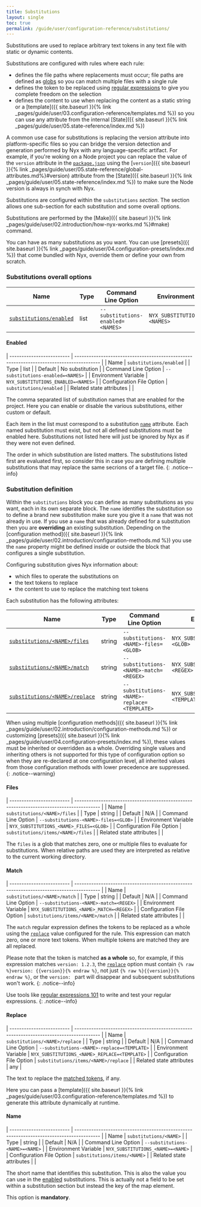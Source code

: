 ```yaml
---
title: Substitutions
layout: single
toc: true
permalink: /guide/user/configuration-reference/substitutions/
---
```


Substitutions are used to replace arbitrary text tokens in any text file with static or dynamic contents.

Substitutions are configured with rules where each rule:

* defines the file paths where replacements must occur; file paths are defined as [globs](https://en.wikipedia.org/wiki/Glob_(programming)) so you can match multiple files with a single rule
* defines the token to be replaced using [regular expressions](https://en.wikipedia.org/wiki/Regular_expression) to give you complete freedom on the selection
* defines the content to use when replacing the content as a static string or a [template]({{ site.baseurl }}{% link _pages/guide/user/03.configuration-reference/templates.md %}) so you can use any attribute from the internal [State]({{ site.baseurl }}{% link _pages/guide/user/05.state-reference/index.md %})

A common use case for substitutions is replacing the version attribute into platform-specific files so you can bridge the version detection and generation performed by Nyx with any language-specific artifact. For example, if you're woking on a Node project you can replace the value of the `version` attribute in the [`package.json`](https://docs.npmjs.com/cli/v9/configuring-npm/package-json#version) using the [`version`]({{ site.baseurl }}{% link _pages/guide/user/05.state-reference/global-attributes.md%}#version) attribute from the [State]({{ site.baseurl }}{% link _pages/guide/user/05.state-reference/index.md %}) to make sure the Node version is always in synch with Nyx.

Substitutions are configured within the `substitutions` *section*. The section allows one sub-section for each substitution and some overall options.

Substitutions are performed by the [Make]({{ site.baseurl }}{% link _pages/guide/user/02.introduction/how-nyx-works.md %}#make) command.

You can have as many substitutions as you want. You can use [presets]({{ site.baseurl }}{% link _pages/guide/user/04.configuration-presets/index.md %}) that come bundled with Nyx, override them or define your own from scratch.

### Substitutions overall options

| Name                                             | Type   | Command Line Option                            | Environment Variable                             | Default                                |
| ------------------------------------------------ | -------| ---------------------------------------------- | ------------------------------------------------ | -------------------------------------- |
| [`substitutions/enabled`](#enabled)              | list   | `--substitutions-enabled=<NAMES>`              | `NYX_SUBSTITUTIONS_ENABLED=<NAMES>`              | No substitution                        |

#### Enabled

| ------------------------- | ---------------------------------------------------------------------------------------- |
| Name                      | `substitutions/enabled`                                                                  |
| Type                      | list                                                                                     |
| Default                   | No substitution                                                                          |
| Command Line Option       | `--substitutions-enabled=<NAMES>`                                                        |
| Environment Variable      | `NYX_SUBSTITUTIONS_ENABLED=<NAMES>`                                                      |
| Configuration File Option | `substitutions/enabled`                                                                  |
| Related state attributes  |                                                                                          |

The comma separated list of substitution names that are enabled for the project. Here you can enable or disable the various substitutions, either custom or default.

Each item in the list must correspond to a substitution [`name`](#name) attribute. Each named substitution must exist, but not all defined substitutions must be enabled here. Substitutions not listed here will just be ignored by Nyx as if they were not even defined.

The order in which substitution are listed matters. The substitutions listed first are evaluated first, so consider this in case you are defining multiple substitutions that may replace the same secrions of a target file.
{: .notice--info}

### Substitution definition

Within the `substitutions` block you can define as many substitutions as you want, each in its own separate block. The `name` identifies the substitution so to define a brand new substitution make sure you give it a `name` that was not already in use. If you use a `name` that was already defined for a substitution then you are **overriding** an existing substitution. Depending on the [configuration method]({{ site.baseurl }}{% link _pages/guide/user/02.introduction/configuration-methods.md %}) you use the `name` property might be defined inside or outside the block that configures a single substitution.

Configuring substitution gives Nyx information about:

* which files to operate the substitutions on
* the text tokens to replace
* the content to use to replace the matching text tokens

Each substitution has the following attributes:

| Name                                                                   | Type    | Command Line Option                                         | Environment Variable                                           | Default                                    |
| ---------------------------------------------------------------------- | ------- | ----------------------------------------------------------- | -------------------------------------------------------------- | ------------------------------------------ |
| [`substitutions/<NAME>/files`](#files)                                 | string  | `--substitutions-<NAME>-files=<GLOB>`                       | `NYX_SUBSTITUTIONS_<NAME>_FILES=<GLOB>`                        | N/A                                        |
| [`substitutions/<NAME>/match`](#match)                                 | string  | `--substitutions-<NAME>-match=<REGEX>`                      | `NYX_SUBSTITUTIONS_<NAME>_MATCH=<REGEX>`                       | N/A                                        |
| [`substitutions/<NAME>/replace`](#replace)                             | string  | `--substitutions-<NAME>-replace=<TEMPLATE>`                 | `NYX_SUBSTITUTIONS_<NAME>_REPLACE=<TEMPLATE>`                  | N/A                                        |

When using multiple [configuration methods]({{ site.baseurl }}{% link _pages/guide/user/02.introduction/configuration-methods.md %}) or customizing [presets]({{ site.baseurl }}{% link _pages/guide/user/04.configuration-presets/index.md %}), these values must be inherited or overridden as a whole. Overriding single values and inheriting others is not supported for this type of configuration option so when they are re-declared at one configuration level, all inherited values from those configuration methods with lower precedence are suppressed.
{: .notice--warning}

#### Files

| ------------------------- | ---------------------------------------------------------------------------------------- |
| Name                      | `substitutions/<NAME>/files`                                                             |
| Type                      | string                                                                                   |
| Default                   | N/A                                                                                      |
| Command Line Option       | `--substitutions-<NAME>-files=<GLOB>`                                                    |
| Environment Variable      | `NYX_SUBSTITUTIONS_<NAME>_FILES=<GLOB>`                                                  |
| Configuration File Option | `substitutions/items/<NAME>/files`                                                       |
| Related state attributes  |                                                                                          |

The `files` is a glob that matches zero, one or multiple files to evaluate for substitutions. When relative paths are used they are interpreted as relative to the current working directory.

#### Match

| ------------------------- | ---------------------------------------------------------------------------------------- |
| Name                      | `substitutions/<NAME>/match`                                                             |
| Type                      | string                                                                                   |
| Default                   | N/A                                                                                      |
| Command Line Option       | `--substitutions-<NAME>-match=<REGEX>`                                                   |
| Environment Variable      | `NYX_SUBSTITUTIONS_<NAME>_MATCH=<REGEX>`                                                 |
| Configuration File Option | `substitutions/items/<NAME>/match`                                                       |
| Related state attributes  |                                                                                          |

The `match` regular expression defines the tokens to be replaced as a whole using the [`replace`](#replace) value configured for the rule. This expression can match zero, one or more text tokens. When multiple tokens are matched they are all replaced.

Please note that the token is matched **as a whole** so, for example, if this expression matches `version: 1.2.3`, the [`replace`](#replace) option must contain `{% raw %}version: {{version}}{% endraw %}`, not just `{% raw %}{{version}}{% endraw %}`, or the `version: ` part will disappear and subsequent substitutions won't work.
{: .notice--info}

Use tools like [regular expressions 101](https://regex101.com/) to write and test your regular expressions.
{: .notice--info}

#### Replace

| ------------------------- | ---------------------------------------------------------------------------------------- |
| Name                      | `substitutions/<NAME>/replace`                                                           |
| Type                      | string                                                                                   |
| Default                   | N/A                                                                                      |
| Command Line Option       | `--substitutions-<NAME>-replace=<TEMPLATE>`                                              |
| Environment Variable      | `NYX_SUBSTITUTIONS_<NAME>_REPLACE=<TEMPLATE>`                                            |
| Configuration File Option | `substitutions/items/<NAME>/replace`                                                     |
| Related state attributes  | any                                                                                      |

The text to replace the [matched tokens](#match), if any.

Here you can pass a [template]({{ site.baseurl }}{% link _pages/guide/user/03.configuration-reference/templates.md %}) to generate this attribute dynamically at runtime.

#### Name

| ------------------------- | ---------------------------------------------------------------------------------------- |
| Name                      | `substitutions/<NAME>`                                                                   |
| Type                      | string                                                                                   |
| Default                   | N/A                                                                                      |
| Command Line Option       | `--substitutions-<NAME>=<NAME>`                                                          |
| Environment Variable      | `NYX_SUBSTITUTIONS_<NAME>=<NAME>`                                                        |
| Configuration File Option | `substitutions/items/<NAME>`                                                             |
| Related state attributes  |                                                                                          |

The short name that identifies this substitution. This is also the value you can use in the [enabled](#enabled) substitutions. This is actually not a field to be set within a substitution section but instead the key of the map element.

This option is **mandatory**.
